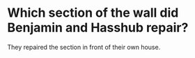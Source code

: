 # Which section of the wall did Benjamin and Hasshub repair?

They repaired the section in front of their own house.
